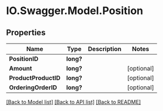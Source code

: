 # IO.Swagger.Model.Position
## Properties

Name | Type | Description | Notes
------------ | ------------- | ------------- | -------------
**PositionID** | **long?** |  | 
**Amount** | **long?** |  | [optional] 
**ProductProductID** | **long?** |  | [optional] 
**OrderingOrderID** | **long?** |  | [optional] 

[[Back to Model list]](../README.md#documentation-for-models) [[Back to API list]](../README.md#documentation-for-api-endpoints) [[Back to README]](../README.md)

